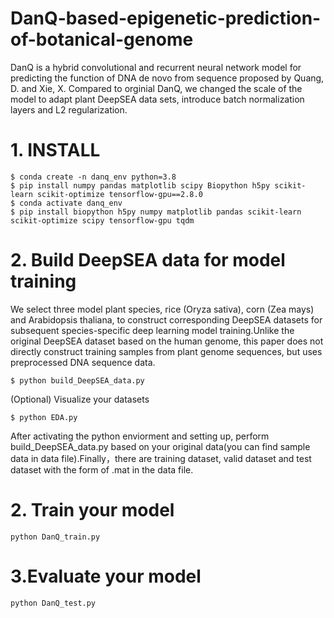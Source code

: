 # DanQ-based-epigenetic-prediction-of-botanical-genome
DanQ is a hybrid convolutional and recurrent neural network model for predicting the function of DNA de novo from sequence proposed by Quang, D. and Xie, X. Compared to orginial DanQ, we changed the scale of the model to adapt plant DeepSEA data sets, introduce batch normalization layers and L2 regularization.

# 1. INSTALL
```
$ conda create -n danq_env python=3.8
$ pip install numpy pandas matplotlib scipy Biopython h5py scikit-learn scikit-optimize tensorflow-gpu==2.8.0
$ conda activate danq_env
$ pip install biopython h5py numpy matplotlib pandas scikit-learn scikit-optimize scipy tensorflow-gpu tqdm

```

# 2. Build DeepSEA data for model training
We select three model plant species, rice (Oryza sativa), corn (Zea mays) and Arabidopsis thaliana, to construct corresponding DeepSEA  datasets for subsequent species-specific deep learning model training.Unlike the original DeepSEA dataset based on the human genome, this paper does not directly construct training samples from plant genome sequences, but uses preprocessed DNA sequence data.

```
$ python build_DeepSEA_data.py

```
(Optional) Visualize your datasets

```
$ python EDA.py

```

After activating the python enviorment and setting up, perform build_DeepSEA_data.py based on your original data(you can find sample data in data file).Finally，there are training dataset, valid dataset and test dataset with the form of .mat in the data file.

# 2. Train your model

```
python DanQ_train.py

```

# 3.Evaluate your model

```
python DanQ_test.py

```

